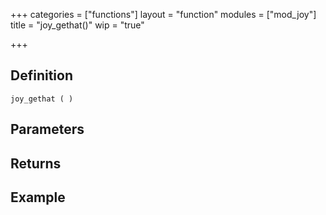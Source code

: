 +++
categories = ["functions"]
layout = "function"
modules = ["mod_joy"]
title = "joy_gethat()"
wip = "true"

+++

## Definition

    joy_gethat ( )

## Parameters

## Returns

## Example

```
```
